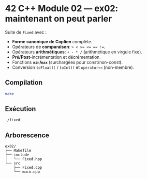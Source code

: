 # 42 C++ Module 02 — ex02: maintenant on peut parler

Suite de `Fixed` avec :
- **Forme canonique de Coplien** complète.
- Opérateurs de **comparaison**: `> < >= <= == !=`.
- Opérateurs **arithmétiques**: `+ - * /` (arithmétique en virgule fixe).
- **Pré/Post**-incrémentation et décrémentation.
- Fonctions **`min`/`max`** (surchargées pour const/non-const).
- Conversion `toFloat()` / `toInt()` et `operator<<` (non-membre).

## Compilation
```bash
make
```

## Exécution
```bash
./fixed
```

## Arborescence
```
ex02/
├── Makefile
├── include
│   └── Fixed.hpp
└── src
    ├── Fixed.cpp
    └── main.cpp
```
